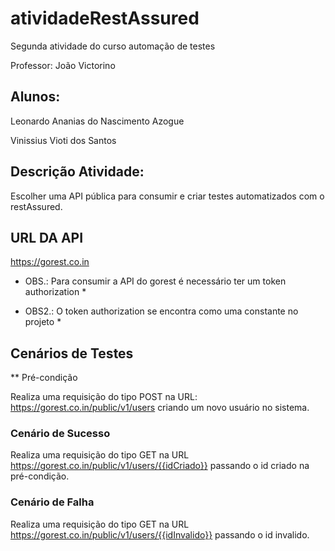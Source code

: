 # atividadeRestAssured

Segunda atividade do curso automação de testes

Professor: João Victorino

## Alunos:

Leonardo Ananias do Nascimento Azogue 

Vinissius Vioti dos Santos 

## **Descrição Atividade:** 

Escolher uma API pública para consumir e criar testes automatizados com o restAssured.

## URL DA API 
https://gorest.co.in

* OBS.: Para consumir a API do gorest é necessário ter um token authorization * 

* OBS2.: O token authorization se encontra como uma constante no projeto *

## Cenários de Testes

** Pré-condição

Realiza uma requisição do tipo POST na URL: https://gorest.co.in/public/v1/users criando um novo usuário no sistema.

### Cenário de Sucesso

Realiza uma requisição do tipo GET na URL https://gorest.co.in/public/v1/users/{{idCriado}} passando o id criado na pré-condição.

### Cenário de Falha 

Realiza uma requisição do tipo GET na URL https://gorest.co.in/public/v1/users/{{idInvalido}} passando o id invalido.
